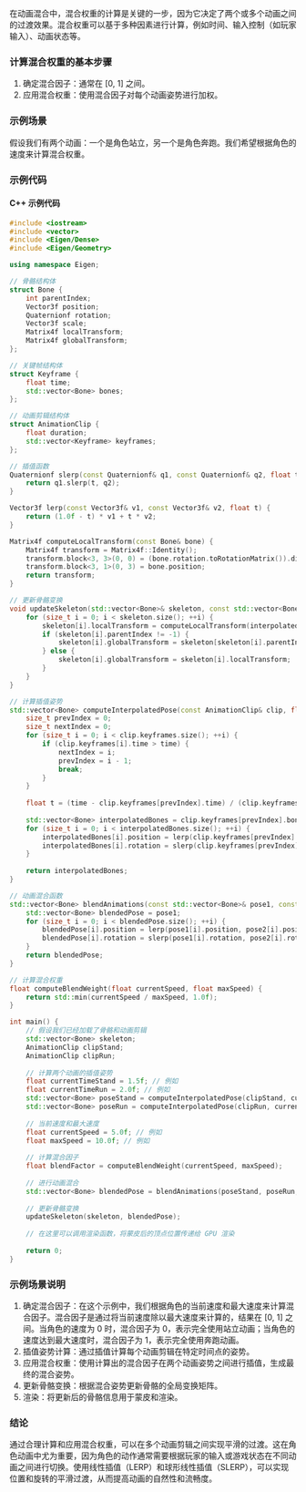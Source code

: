 在动画混合中，混合权重的计算是关键的一步，因为它决定了两个或多个动画之间的过渡效果。混合权重可以基于多种因素进行计算，例如时间、输入控制（如玩家输入）、动画状态等。

### 计算混合权重的基本步骤

1. 确定混合因子：通常在 [0, 1] 之间。
2. 应用混合权重：使用混合因子对每个动画姿势进行加权。

### 示例场景

假设我们有两个动画：一个是角色站立，另一个是角色奔跑。我们希望根据角色的速度来计算混合权重。

### 示例代码

#### C++ 示例代码

```cpp
#include <iostream>
#include <vector>
#include <Eigen/Dense>
#include <Eigen/Geometry>

using namespace Eigen;

// 骨骼结构体
struct Bone {
    int parentIndex;
    Vector3f position;
    Quaternionf rotation;
    Vector3f scale;
    Matrix4f localTransform;
    Matrix4f globalTransform;
};

// 关键帧结构体
struct Keyframe {
    float time;
    std::vector<Bone> bones;
};

// 动画剪辑结构体
struct AnimationClip {
    float duration;
    std::vector<Keyframe> keyframes;
};

// 插值函数
Quaternionf slerp(const Quaternionf& q1, const Quaternionf& q2, float t) {
    return q1.slerp(t, q2);
}

Vector3f lerp(const Vector3f& v1, const Vector3f& v2, float t) {
    return (1.0f - t) * v1 + t * v2;
}

Matrix4f computeLocalTransform(const Bone& bone) {
    Matrix4f transform = Matrix4f::Identity();
    transform.block<3, 3>(0, 0) = (bone.rotation.toRotationMatrix()).diagonal().asDiagonal();
    transform.block<3, 1>(0, 3) = bone.position;
    return transform;
}

// 更新骨骼变换
void updateSkeleton(std::vector<Bone>& skeleton, const std::vector<Bone>& interpolatedBones) {
    for (size_t i = 0; i < skeleton.size(); ++i) {
        skeleton[i].localTransform = computeLocalTransform(interpolatedBones[i]);
        if (skeleton[i].parentIndex != -1) {
            skeleton[i].globalTransform = skeleton[skeleton[i].parentIndex].globalTransform * skeleton[i].localTransform;
        } else {
            skeleton[i].globalTransform = skeleton[i].localTransform;
        }
    }
}

// 计算插值姿势
std::vector<Bone> computeInterpolatedPose(const AnimationClip& clip, float time) {
    size_t prevIndex = 0;
    size_t nextIndex = 0;
    for (size_t i = 0; i < clip.keyframes.size(); ++i) {
        if (clip.keyframes[i].time > time) {
            nextIndex = i;
            prevIndex = i - 1;
            break;
        }
    }
    
    float t = (time - clip.keyframes[prevIndex].time) / (clip.keyframes[nextIndex].time - clip.keyframes[prevIndex].time);
    
    std::vector<Bone> interpolatedBones = clip.keyframes[prevIndex].bones;
    for (size_t i = 0; i < interpolatedBones.size(); ++i) {
        interpolatedBones[i].position = lerp(clip.keyframes[prevIndex].bones[i].position, clip.keyframes[nextIndex].bones[i].position, t);
        interpolatedBones[i].rotation = slerp(clip.keyframes[prevIndex].bones[i].rotation, clip.keyframes[nextIndex].bones[i].rotation, t);
    }
    
    return interpolatedBones;
}

// 动画混合函数
std::vector<Bone> blendAnimations(const std::vector<Bone>& pose1, const std::vector<Bone>& pose2, float blendFactor) {
    std::vector<Bone> blendedPose = pose1;
    for (size_t i = 0; i < blendedPose.size(); ++i) {
        blendedPose[i].position = lerp(pose1[i].position, pose2[i].position, blendFactor);
        blendedPose[i].rotation = slerp(pose1[i].rotation, pose2[i].rotation, blendFactor);
    }
    return blendedPose;
}

// 计算混合权重
float computeBlendWeight(float currentSpeed, float maxSpeed) {
    return std::min(currentSpeed / maxSpeed, 1.0f);
}

int main() {
    // 假设我们已经加载了骨骼和动画剪辑
    std::vector<Bone> skeleton;
    AnimationClip clipStand;
    AnimationClip clipRun;
    
    // 计算两个动画的插值姿势
    float currentTimeStand = 1.5f; // 例如
    float currentTimeRun = 2.0f; // 例如
    std::vector<Bone> poseStand = computeInterpolatedPose(clipStand, currentTimeStand);
    std::vector<Bone> poseRun = computeInterpolatedPose(clipRun, currentTimeRun);
    
    // 当前速度和最大速度
    float currentSpeed = 5.0f; // 例如
    float maxSpeed = 10.0f; // 例如
    
    // 计算混合因子
    float blendFactor = computeBlendWeight(currentSpeed, maxSpeed);
    
    // 进行动画混合
    std::vector<Bone> blendedPose = blendAnimations(poseStand, poseRun, blendFactor);
    
    // 更新骨骼变换
    updateSkeleton(skeleton, blendedPose);
    
    // 在这里可以调用渲染函数，将蒙皮后的顶点位置传递给 GPU 渲染
    
    return 0;
}
```

### 示例场景说明

1. 确定混合因子：在这个示例中，我们根据角色的当前速度和最大速度来计算混合因子。混合因子是通过将当前速度除以最大速度来计算的，结果在 [0, 1] 之间。当角色的速度为 0 时，混合因子为 0，表示完全使用站立动画；当角色的速度达到最大速度时，混合因子为 1，表示完全使用奔跑动画。
2. 插值姿势计算：通过插值计算每个动画剪辑在特定时间点的姿势。
3. 应用混合权重：使用计算出的混合因子在两个动画姿势之间进行插值，生成最终的混合姿势。
4. 更新骨骼变换：根据混合姿势更新骨骼的全局变换矩阵。
5. 渲染：将更新后的骨骼信息用于蒙皮和渲染。

### 结论

通过合理计算和应用混合权重，可以在多个动画剪辑之间实现平滑的过渡。这在角色动画中尤为重要，因为角色的动作通常需要根据玩家的输入或游戏状态在不同动画之间进行切换。使用线性插值（LERP）和球形线性插值（SLERP），可以实现位置和旋转的平滑过渡，从而提高动画的自然性和流畅度。